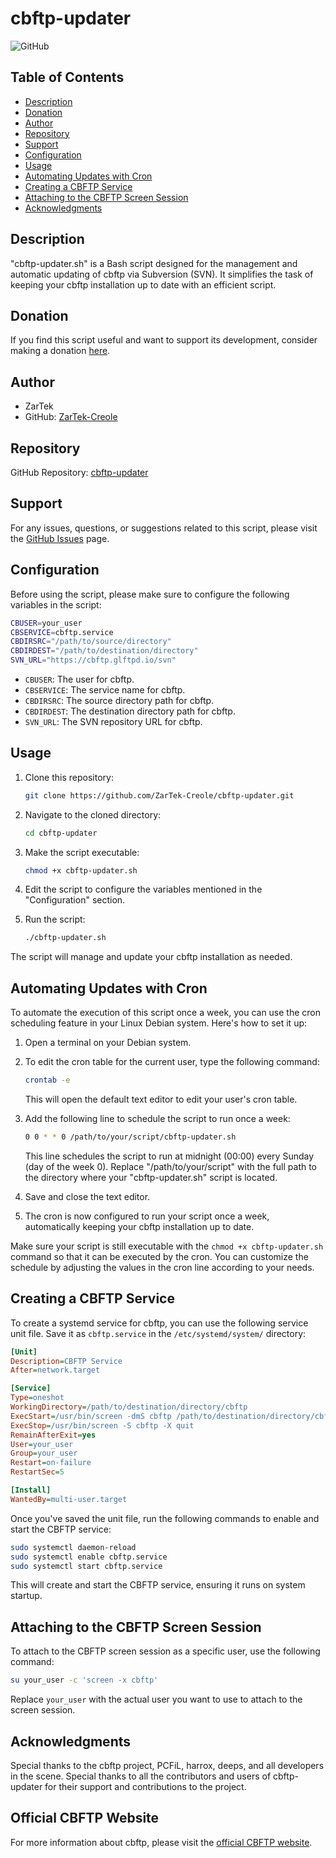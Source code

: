 # cbftp-updater

![GitHub](https://img.shields.io/github/license/ZarTek-Creole/cbftp-updater)

## Table of Contents

- [Description](#description)
- [Donation](#donation)
- [Author](#author)
- [Repository](#repository)
- [Support](#support)
- [Configuration](#configuration)
- [Usage](#usage)
- [Automating Updates with Cron](#automating-updates-with-cron)
- [Creating a CBFTP Service](#creating-a-cbftp-service)
- [Attaching to the CBFTP Screen Session](#attaching-to-the-cbftp-screen-session)
- [Acknowledgments](#acknowledgments)

## Description

"cbftp-updater.sh" is a Bash script designed for the management and automatic updating of cbftp via Subversion (SVN). It simplifies the task of keeping your cbftp installation up to date with an efficient script.

## Donation

If you find this script useful and want to support its development, consider making a donation [here](https://github.com/ZarTek-Creole/DONATE).

## Author

- ZarTek
- GitHub: [ZarTek-Creole](https://github.com/ZarTek-Creole)

## Repository

GitHub Repository: [cbftp-updater](https://github.com/ZarTek-Creole/cbftp-updater)

## Support

For any issues, questions, or suggestions related to this script, please visit the [GitHub Issues](https://github.com/ZarTek-Creole/cbftp-updater/issues) page.

## Configuration

Before using the script, please make sure to configure the following variables in the script:

```bash
CBUSER=your_user
CBSERVICE=cbftp.service
CBDIRSRC="/path/to/source/directory"
CBDIRDEST="/path/to/destination/directory"
SVN_URL="https://cbftp.glftpd.io/svn"
```

- `CBUSER`: The user for cbftp.
- `CBSERVICE`: The service name for cbftp.
- `CBDIRSRC`: The source directory path for cbftp.
- `CBDIRDEST`: The destination directory path for cbftp.
- `SVN_URL`: The SVN repository URL for cbftp.

## Usage

1. Clone this repository:

   ```bash
   git clone https://github.com/ZarTek-Creole/cbftp-updater.git
   ```

2. Navigate to the cloned directory:

   ```bash
   cd cbftp-updater
   ```

3. Make the script executable:

   ```bash
   chmod +x cbftp-updater.sh
   ```

4. Edit the script to configure the variables mentioned in the "Configuration" section.

5. Run the script:

   ```bash
   ./cbftp-updater.sh
   ```

The script will manage and update your cbftp installation as needed.

## Automating Updates with Cron

To automate the execution of this script once a week, you can use the cron scheduling feature in your Linux Debian system. Here's how to set it up:

1. Open a terminal on your Debian system.

2. To edit the cron table for the current user, type the following command:

   ```bash
   crontab -e
   ```

   This will open the default text editor to edit your user's cron table.

3. Add the following line to schedule the script to run once a week:

   ```bash
   0 0 * * 0 /path/to/your/script/cbftp-updater.sh
   ```

   This line schedules the script to run at midnight (00:00) every Sunday (day of the week 0). Replace "/path/to/your/script" with the full path to the directory where your "cbftp-updater.sh" script is located.

4. Save and close the text editor.

5. The cron is now configured to run your script once a week, automatically keeping your cbftp installation up to date.

Make sure your script is still executable with the `chmod +x cbftp-updater.sh` command so that it can be executed by the cron. You can customize the schedule by adjusting the values in the cron line according to your needs.

## Creating a CBFTP Service

To create a systemd service for cbftp, you can use the following service unit file. Save it as `cbftp.service` in the `/etc/systemd/system/` directory:

```ini
[Unit]
Description=CBFTP Service
After=network.target

[Service]
Type=oneshot
WorkingDirectory=/path/to/destination/directory/cbftp
ExecStart=/usr/bin/screen -dmS cbftp /path/to/destination/directory/cbftp/cbftp
ExecStop=/usr/bin/screen -S cbftp -X quit
RemainAfterExit=yes
User=your_user
Group=your_user
Restart=on-failure
RestartSec=5

[Install]
WantedBy=multi-user.target
```

Once you've saved the unit file, run the following commands to enable and start the CBFTP service:

```bash
sudo systemctl daemon-reload
sudo systemctl enable cbftp.service
sudo systemctl start cbftp.service
```

This will create and start the CBFTP service, ensuring it runs on system startup.

## Attaching to the CBFTP Screen Session

To attach to the CBFTP screen session as a specific user, use the following command:

```bash
su your_user -c 'screen -x cbftp'
```

Replace `your_user` with the actual user you want to use to attach to the screen session.

## Acknowledgments

Special thanks to the cbftp project, PCFiL, harrox, deeps, and all developers in the scene.
Special thanks to all the contributors and users of cbftp-updater for their support and contributions to the project.

## Official CBFTP Website

For more information about cbftp, please visit the [official CBFTP website](https://cbftp.glftpd.io/).
